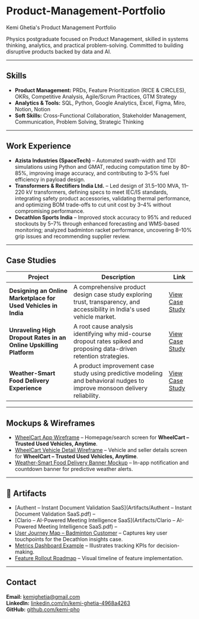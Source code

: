 # Product-Management-Portfolio
Kemi Ghetia's Product Management Portfolio


Physics postgraduate focused on Product Management, skilled in systems thinking, analytics, and practical problem-solving. Committed to building disruptive products backed by data and AI.

---

## Skills 
- **Product Management:** PRDs, Feature Prioritization (RICE & CIRCLES), OKRs, Competitive Analysis, Agile/Scrum Practices, GTM Strategy  
- **Analytics & Tools:** SQL, Python, Google Analytics, Excel, Figma, Miro, Notion, Notion  
- **Soft Skills:** Cross-Functional Collaboration, Stakeholder Management, Communication, Problem Solving, Strategic Thinking  

---

## Work Experience
- **Azista Industries (SpaceTech)** – Automated swath-width and TDI simulations using Python and GMAT, reducing computation time by 80–85%, improving image accuracy, and contributing to 3–5% fuel efficiency in payload design.
- **Transformers & Rectifiers India Ltd.** – Led design of 31.5–100 MVA, 11–220 kV transformers, defining specs to meet IEC/IS standards, integrating safety product accessories, validating thermal performance, and optimizing BOM trade-offs to cut unit cost by 3–4% without compromising performance. 
- **Decathlon Sports India** – Improved stock accuracy to 95% and reduced stockouts by 5–7% through enhanced forecasting and WMS-based monitoring; analyzed badminton racket performance, uncovering 8–10% grip issues and recommending supplier review.

---

## Case Studies

| Project | Description | Link |
|---------|-------------|------|
| **Designing an Online Marketplace for Used Vehicles in India** | A comprehensive product design case study exploring trust, transparency, and accessibility in India's used vehicle market. | [View Case Study](https://github.com/kemi-pho/product-management-portfolio/blob/main/Case-Studies/Designing-an-Online-Marketplace-for-Used-Vehicles-in-India.pdf) |
| **Unraveling High Dropout Rates in an Online Upskilling Platform** | A root cause analysis identifying why mid-course dropout rates spiked and proposing data-driven retention strategies. | [View Case Study](https://github.com/kemi-pho/product-management-portfolio/blob/main/Case-Studies/Unraveling-High-Dropout-Rates-in-an-Online-Upskilling-Platform.pdf) |
| **Weather-Smart Food Delivery Experience** | A product improvement case study using predictive modeling and behavioral nudges to improve monsoon delivery reliability. | [View Case Study](https://github.com/kemi-pho/product-management-portfolio/blob/main/Case-Studies/Weather-Smart-Food-Delivery-Experience.pdf) |

---

## Mockups & Wireframes
- [WheelCart App Wireframe](Mockups/wheelcart-homepage.png) – Homepage/search screen for **WheelCart – Trusted Used Vehicles, Anytime**.
- [WheelCart Vehicle Detail Wireframe](Mockups/wheelcart-vehicle-detail-page.png) – Vehicle and seller details screen for **WheelCart – Trusted Used Vehicles, Anytime**.
- [Weather-Smart Food Delivery Banner Mockup](Mockups/weather-smart-banner.png) – In-app notification and countdown banner for predictive weather alerts.

---

## 📑 Artifacts
- [Authent – Instant Document Validation SaaS](Artifacts/Authent – Instant Document Validation SaaS.pdf) –
- [Clario – AI-Powered Meeting Intelligence SaaS](Artifacts/Clario – AI-Powered Meeting Intelligence SaaS.pdf) –  
- [User Journey Map – Badminton Customer](Artifacts/user_journey_badminton.png) – Captures key user touchpoints for the Decathlon insights case.  
- [Metrics Dashboard Example](Artifacts/metrics_dashboard.png) – Illustrates tracking KPIs for decision-making.  
- [Feature Rollout Roadmap](Artifacts/feature_rollout_roadmap.png) – Visual timeline of feature implementation.
---

## Contact
**Email:** [kemighetia@gmail.com](mailto:kemighetia@gmail.com)  
**LinkedIn:** [linkedin.com/in/kemi-ghetia-4968a4263](https://www.linkedin.com/in/kemi-ghetia-4968a4263)  
**GitHub:** [github.com/kemi-pho](https://github.com/kemi-pho)
